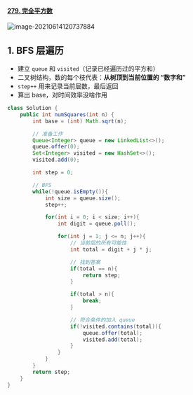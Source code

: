 #### [279. 完全平方数](https://leetcode-cn.com/problems/perfect-squares/)

![image-20210614120737884](https://raw.githubusercontent.com/TWDH/Leetcode-From-Zero/pictures/img/image-20210614120737884.png)

## 1. BFS 层遍历

* 建立 `queue` 和 `visited`（记录已经遍历过的平方和）
* 二叉树结构，数的每个枝代表：**从树顶到当前位置的 “数字和”**
*  `step++` 用来记录当前层数，最后返回
* 算出 base，对时间效率没啥作用

```java
class Solution {
    public int numSquares(int n) {
        int base = (int) Math.sqrt(n);

        // 准备工作
        Queue<Integer> queue = new LinkedList<>();
        queue.offer(0);
        Set<Integer> visited = new HashSet<>();
        visited.add(0);

        int step = 0;

        // BFS
        while(!queue.isEmpty()){
            int size = queue.size();
            step++;

            for(int i = 0; i < size; i++){
                int digit = queue.poll();

                for(int j = 1; j <= n; j++){
                    // 当前层的所有可能性
                    int total = digit + j * j;

                    // 找到答案
                    if(total == n){
                        return step;
                    }

                    if(total > n){
                        break;
                    }

                    // 符合条件的加入 queue
                    if(!visited.contains(total)){
                        queue.offer(total);
                        visited.add(total);
                    }
                }
            }            
        }
        return step;
    }
}
```

